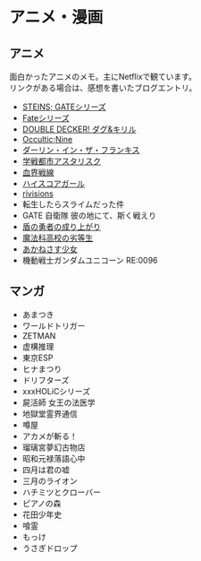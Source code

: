 # アニメ・漫画

## アニメ

面白かったアニメのメモ。主にNetflixで観ています。  
リンクがある場合は、感想を書いたブログエントリ。

- [STEINS; GATEシリーズ](https://written-by-me.hatenadiary.jp/entry/2019/01/06/Netflix%E3%81%A7%E8%A6%B3%E3%81%A6%E9%9D%A2%E7%99%BD%E3%81%8B%E3%81%A3%E3%81%9F%E3%82%A2%E3%83%8B%E3%83%A1_2018)
- [Fateシリーズ](https://written-by-me.hatenadiary.jp/entry/2019/01/06/Netflix%E3%81%A7%E8%A6%B3%E3%81%A6%E9%9D%A2%E7%99%BD%E3%81%8B%E3%81%A3%E3%81%9F%E3%82%A2%E3%83%8B%E3%83%A1_2018)
- [DOUBLE DECKER! ダグ&キリル](https://written-by-me.hatenadiary.jp/entry/2019/01/06/Netflix%E3%81%A7%E8%A6%B3%E3%81%A6%E9%9D%A2%E7%99%BD%E3%81%8B%E3%81%A3%E3%81%9F%E3%82%A2%E3%83%8B%E3%83%A1_2018)
- [Occultic;Nine](https://written-by-me.hatenadiary.jp/entry/2019/01/06/Netflix%E3%81%A7%E8%A6%B3%E3%81%A6%E9%9D%A2%E7%99%BD%E3%81%8B%E3%81%A3%E3%81%9F%E3%82%A2%E3%83%8B%E3%83%A1_2018)
- [ダーリン・イン・ザ・フランキス](https://written-by-me.hatenadiary.jp/entry/2019/01/06/Netflix%E3%81%A7%E8%A6%B3%E3%81%A6%E9%9D%A2%E7%99%BD%E3%81%8B%E3%81%A3%E3%81%9F%E3%82%A2%E3%83%8B%E3%83%A1_2018)
- [学戦都市アスタリスク](https://written-by-me.hatenadiary.jp/entry/2019/01/06/Netflix%E3%81%A7%E8%A6%B3%E3%81%A6%E9%9D%A2%E7%99%BD%E3%81%8B%E3%81%A3%E3%81%9F%E3%82%A2%E3%83%8B%E3%83%A1_2018)
- [血界戦線](https://written-by-me.hatenadiary.jp/entry/2019/01/06/Netflix%E3%81%A7%E8%A6%B3%E3%81%A6%E9%9D%A2%E7%99%BD%E3%81%8B%E3%81%A3%E3%81%9F%E3%82%A2%E3%83%8B%E3%83%A1_2018)
- [ハイスコアガール](https://written-by-me.hatenadiary.jp/entry/2019/01/06/Netflix%E3%81%A7%E8%A6%B3%E3%81%A6%E9%9D%A2%E7%99%BD%E3%81%8B%E3%81%A3%E3%81%9F%E3%82%A2%E3%83%8B%E3%83%A1_2018)
- [rivisions](https://written-by-me.hatenadiary.jp/entry/2019/01/10/%E9%A2%A8%E9%82%AA%E3%81%A7%E5%AF%9D%E3%81%A6%E3%82%8B%E3%81%97%E3%81%8B%E3%81%AA%E3%81%8B%E3%81%A3%E3%81%9F%E3%81%AE%E3%81%A7_revisions%E3%82%92%E4%B8%80%E6%B0%97%E3%81%AB%E8%A6%B3%E3%81%9F)
- 転生したらスライムだった件
- GATE 自衛隊 彼の地にて、斯く戦えり
- [盾の勇者の成り上がり](https://written-by-me.hatenadiary.jp/entry/2019/01/20/%E3%80%8C%E7%9B%BE%E3%81%AE%E5%8B%87%E8%80%85%E3%81%AE%E6%88%90%E3%82%8A%E4%B8%8A%E3%81%8C%E3%82%8A%E3%80%8D%E3%82%92%E8%A6%8B%E5%A7%8B%E3%82%81%E3%81%9F)
- [魔法科高校の劣等生](https://written-by-me.hatenadiary.jp/entry/2019/02/15/%E3%80%8C%E9%AD%94%E6%B3%95%E7%A7%91%E9%AB%98%E6%A0%A1%E3%81%AE%E5%8A%A3%E7%AD%89%E7%94%9F%E3%80%8D%E3%82%92%E4%B8%80%E6%B0%97%E3%81%AB%E8%A6%B3%E3%81%BE%E3%81%97%E3%81%9F)
- [あかねさす少女](https://written-by-me.hatenadiary.jp/entry/2019/02/26/%E3%81%82%E3%81%8B%E3%81%AD%E3%81%95%E3%81%99%E5%B0%91%E5%A5%B3%E3%80%81%E8%A6%B3%E7%B5%82%E3%82%8F%E3%81%A3%E3%81%9F)
- 機動戦士ガンダムユニコーン RE:0096

## マンガ

- あまつき
- ワールドトリガー
- ZETMAN
- 虚構推理
- 東京ESP
- ヒナまつり
- ドリフターズ
- xxxHOLiCシリーズ
- 屍活師 女王の法医学
- 地獄堂霊界通信
- 噂屋
- アカメが斬る！
- 瑠璃宮夢幻古物店
- 昭和元禄落語心中
- 四月は君の嘘
- 三月のライオン
- ハチミツとクローバー
- ピアノの森
- 花田少年史
- 喰霊
- もっけ
- うさぎドロップ
